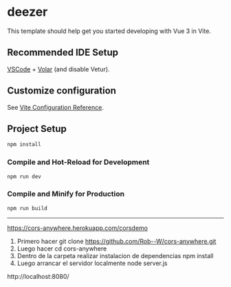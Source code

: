 # deezer

This template should help get you started developing with Vue 3 in Vite.

## Recommended IDE Setup

[VSCode](https://code.visualstudio.com/) + [Volar](https://marketplace.visualstudio.com/items?itemName=Vue.volar) (and disable Vetur).

## Customize configuration

See [Vite Configuration Reference](https://vite.dev/config/).

## Project Setup

```sh
npm install
```

### Compile and Hot-Reload for Development

```sh
npm run dev
```

### Compile and Minify for Production

```sh
npm run build
```



------------------------------------------

https://cors-anywhere.herokuapp.com/corsdemo

1. Primero hacer git clone https://github.com/Rob--W/cors-anywhere.git
2. Luego hacer cd cors-anywhere
3. Dentro de la carpeta realizar instalacion de dependencias npm install
4. Luego arrancar el servidor localmente node server.js

 http://localhost:8080/



